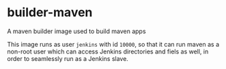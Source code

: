 # builder-maven
A maven builder image used to build maven apps

This image runs as user `jenkins` with id `10000`, so that it can run maven as a non-root user which can access Jenkins directories and fiels as well, in order to seamlessly run as a Jenkins slave.